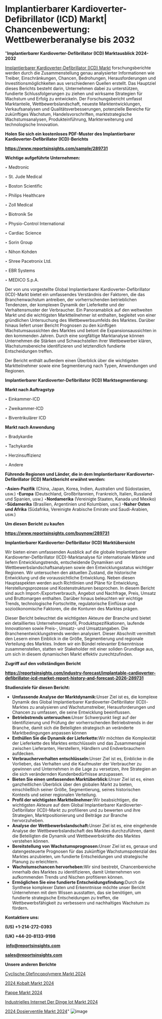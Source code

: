 # Implantierbarer Kardioverter-Defibrillator (ICD) Markt| Chancenbewertung: Wettbewerberanalyse bis 2032

"<strong><b>Implantierbarer Kardioverter-Defibrillator (ICD) Marktausblick 2024-2032</b></strong>

<a href=https://www.reportsinsights.com/sample/289731>Implantierbarer Kardioverter-Defibrillator (ICD) Markt</a> forschungsberichte werden durch die Zusammenstellung genau analysierter Informationen wie Treiber, Einschränkungen, Chancen, Bedrohungen, Herausforderungen und Investitionsmöglichkeiten aus verschiedenen Quellen erstellt. Das Hauptziel dieses Berichts besteht darin, Unternehmen dabei zu unterstützen, fundierte Schlussfolgerungen zu ziehen und wirksame Strategien für Wachstum und Erfolg zu entwickeln. Der Forschungsbericht umfasst Marktanteile, Wettbewerbslandschaft, neueste Marktentwicklungen, Verkaufsanalysen und Qualitätsverbesserungen, potenzielle Bereiche für zukünftiges Wachstum, Handelsvorschriften, marktstrategische Wachstumsanalysen, Produkteinführung, Markterweiterung und technologische Innovation.

<strong><b>Holen Sie sich ein kostenloses PDF-Muster des Implantierbarer Kardioverter-Defibrillator (ICD)-Berichts</b></strong>

<a href=https://www.reportsinsights.com/sample/289731><strong><u>https://www.reportsinsights.com/sample/289731</u></strong></a>

<strong>Wichtige aufgeführte Unternehmen:</strong>

‣ Medtronic

‣ St. Jude Medical

‣ Boston Scientific

‣ Philips Healthcare

‣ Zoll Medical

‣ Biotronik Se

‣ Physio-Control International

‣ Cardiac Science

‣ Sorin Group

‣ Nihon Kohden

‣ Shree Pacetronix Ltd.

‣ EBR Systems

‣ MEDICO S.p.A.

Der von uns vorgestellte Global Implantierbarer Kardioverter-Defibrillator (ICD)-Markt bietet ein umfassendes Verständnis der Faktoren, die das Branchenwachstum antreiben, der vorherrschenden betrieblichen Tendenzen, der komplexen Dynamik der Lieferkette und der Verhaltensmuster der Verbraucher. Ein Panoramablick auf den weltweiten Markt und die wichtigsten Marktteilnehmer ist enthalten, begleitet von einer gründlichen Untersuchung des Wettbewerbsumfelds des Marktes. Darüber hinaus liefert unser Bericht Prognosen zu den künftigen Wachstumsaussichten des Marktes und betont die Expansionsaussichten in den kommenden Jahren. Durch eine sorgfältige Marktanalyse können Unternehmen die Stärken und Schwachstellen ihrer Wettbewerber klären, Wachstumsbereiche identifizieren und letztendlich fundierte Entscheidungen treffen.

Der Bericht enthält außerdem einen Überblick über die wichtigsten Marktteilnehmer sowie eine Segmentierung nach Typen, Anwendungen und Regionen.

<strong>Implantierbarer Kardioverter-Defibrillator (ICD) Marktsegmentierung:</strong>

<strong>Markt nach Auftragstyp</Strong>

‣ Einkammer-ICD

‣ Zweikammer-ICD

‣ Biventrikulärer ICD

<strong>Markt nach Anwendung</Strong>

‣ Bradykardie

‣ Tachykardie

‣ Herzinsuffizienz

‣ Andere

<strong><b>Führende Regionen und Länder, die in dem Implantierbarer Kardioverter-Defibrillator (ICD) Marktbericht erwähnt werden:</b></strong>

<strong><b>‣Asien-Pazifik</b></strong> (China, Japan, Korea, Indien, Australien und Südostasien, usw.)
<strong><b>‣Europa</b></strong> (Deutschland, Großbritannien, Frankreich, Italien, Russland und Spanien, usw.)
‣<strong><b>Nordamerika</b></strong> (Vereinigte Staaten, Kanada und Mexiko)
<strong><b>‣Südamerika</b></strong> (Brasilien, Argentinien und Kolumbien, usw.)
<strong><b>‣Naher Osten und Afrika</b></strong> (Südafrika, Vereinigte Arabische Emirate und Saudi-Arabien, usw.)

<strong>Um diesen Bericht zu kaufen</strong>

<a href=https://www.reportsinsights.com/buynow/289731><strong><u>https://www.reportsinsights.com/buynow/289731</u></strong></a>

<strong>Implantierbarer Kardioverter-Defibrillator (ICD) Marktübersicht</strong>

Wir bieten einen umfassenden Ausblick auf die globale Implantierbarer Kardioverter-Defibrillator (ICD)-Marktanalyse für internationale Märkte und liefern Entwicklungstrends, entscheidende Dynamiken und Wettbewerbslandschaftsanalysen sowie den Entwicklungsstatus wichtiger Regionen. Wir untersuchen den aktuellen Zustand, die historische Entwicklung und die voraussichtliche Entwicklung. Neben diesen Hauptaspekten werden auch Richtlinien und Pläne für Entwicklung, Herstellungsprozesse und Kostenstrukturen besprochen. In diesem Bericht sind auch Import-/Exportverbrauch, Angebot und Nachfrage, Preis, Umsatz und Bruttomargen enthalten. Darüber hinaus beleuchten wir wichtige Trends, technologische Fortschritte, regulatorische Einflüsse und sozioökonomische Faktoren, die die Konturen des Marktes prägen.

Dieser Bericht beleuchtet die wichtigsten Akteure der Branche und bietet ein detailliertes Unternehmensprofil, Produktspezifikationen, laufende Innovationen sowie Preis-, Umsatz- und Umsatzangaben. Die Branchenentwicklungstrends werden analysiert. Dieser Abschnitt vermittelt den Lesern einen Einblick in die Größe, Segmentierung und regionale Verteilung des Marktes. Indem wir ein Bündel relevanter Erkenntnisse zusammenstellen, statten wir Stakeholder mit einer soliden Grundlage aus, um sich in diesem dynamischen Markt effektiv zurechtzufinden.

<strong>Zugriff auf den vollständigen Bericht</strong>

<a href=https://reportsinsights.com/industry-forecast/implantable-cardioverter-defibrillator-icd-market-report-history-and-forecast-2026-289731><strong>https://reportsinsights.com/industry-forecast/implantable-cardioverter-defibrillator-icd-market-report-history-and-forecast-2026-289731</strong></a>

<strong>Studienziele für diesen Bericht:</strong>
<ul>
  <li><strong>Umfassende Analyse der Marktdynamik:</strong>Unser Ziel ist es, die komplexe Dynamik des Global Implantierbarer Kardioverter-Defibrillator (ICD)-Marktes zu analysieren und Wachstumstreiber, Herausforderungen und Chancen zu umfassen, die seine Entwicklung beeinflussen.</li>
  <li><strong>Betriebstrends untersuchen:</strong>Unser Schwerpunkt liegt auf der Identifizierung und Prüfung der vorherrschenden Betriebstrends in der Branche, damit sich die Beteiligten strategisch an veränderte Marktbedingungen anpassen können</li>
  <li><strong>Enthüllen Sie die Dynamik der Lieferkette:</strong>Wir möchten die Komplexität der Lieferkette des Marktes entschlüsseln und das Zusammenspiel zwischen Lieferanten, Herstellern, Händlern und Endverbrauchern aufdecken.</li>
  <li><strong>Verbraucherverhalten entschlüsseln:</strong>Unser Ziel ist es, Einblicke in die Vorlieben, das Verhalten und die Kaufmuster der Verbraucher zu gewinnen und Unternehmen in die Lage zu versetzen, ihre Strategien an die sich verändernden Kundenbedürfnisse anzupassen.</li>
  <li><strong>Bieten Sie einen umfassenden Marktüberblick:</strong>Unser Ziel ist es, einen ganzheitlichen Überblick über den globalen Markt zu bieten, einschließlich seiner Größe, Segmentierung, seines historischen Kontexts und seiner regionalen Verteilung.</li>
  <li><strong>Profil der wichtigsten Marktteilnehmer:</strong>Wir beabsichtigen, die wichtigsten Akteure auf dem Global Implantierbarer Kardioverter-Defibrillator (ICD)-Markt zu profilieren und zu bewerten und ihre Strategien, Marktpositionierung und Beiträge zur Branche hervorzuheben.</li>
  <li><strong>Analyse der Wettbewerbslandschaft:</strong>Unser Ziel ist es, eine eingehende Analyse der Wettbewerbslandschaft des Marktes durchzuführen, damit die Beteiligten die Dynamik und Wettbewerbskräfte des Marktes verstehen können.</li>
  <li><strong>Bereitstellung von Wachstumsprognosen:</strong>Unser Ziel ist es, genaue und datengesteuerte Prognosen für das zukünftige Wachstumspotenzial des Marktes anzubieten, um fundierte Entscheidungen und strategische Planung zu erleichtern.</li>
  <li><strong>Wachstumschancen hervorheben:</strong>Wir sind bestrebt, Chancenbereiche innerhalb des Marktes zu identifizieren, damit Unternehmen von aufkommenden Trends und Nischen profitieren können.</li>
  <li><strong>Ermöglichen Sie eine fundierte Entscheidungsfindung:</strong>Durch die Synthese komplexer Daten und Erkenntnisse möchte unser Bericht Unternehmen mit dem Wissen ausstatten, das sie benötigen, um fundierte strategische Entscheidungen zu treffen, die Wettbewerbsfähigkeit zu verbessern und nachhaltiges Wachstum zu fördern<strong>.</strong></li>
</ul>
<strong>Kontaktiere uns:</strong>

<strong>(US) +1-214-272-0393</strong>

<strong>(UK) +44-20-8133-9198</strong>

<strong> </strong><a href=info@reportsinsights.com><strong><u>info@reportsinsights.com</u></strong></a>

<a href=sales@reportsinsights.com><strong><u>sales@reportsinsights.com</u></strong></a>

<strong>Unsere anderen Berichte</strong>

<a href=https://de.linkedin.com/pulse/cyclische-olefincopolymere-markt-2024-2031-oy8af/>Cyclische Olefincopolymere Markt 2024</a>

<a href=https://de.linkedin.com/pulse/2024-kobalt-markt-wichtigste-kundensegmente-ieiuf/>2024 Kobalt Markt 2024</a>

<a href=https://de.linkedin.com/pulse/pappe-markt-größenanalyse-bewertung-von-anteil-mdxif/>Pappe Markt 2024</a>

<a href=https://de.linkedin.com/pulse/industrielles-internet-der-dinge-iot-markt-2024-2031-jafbf/>Industrielles Internet Der Dinge Iot Markt 2024</a>

<a href=https://de.linkedin.com/pulse/2024-dosierventile-markt-umfassende-daten-wc8cf/>2024 Dosierventile Markt 2024</a>"
![image](https://github.com/Jaayaachit/RItracker/assets/158452289/a6c73dd3-fbda-49e5-8578-2ea610563859)
